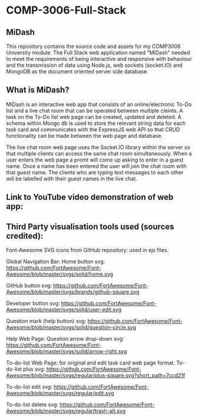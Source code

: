 # COMP-3006-Full-Stack

## MiDash

This repository contains the source code and assets for my COMP3006 University module. The Full Stack web application named "MiDash" needed to meet the requirements of being interactive and responsive with behaviour and the transmission of data using Node.js, web sockets (socket.IO) and MongoDB as the document oriented server side database. 

## What is MiDash?

MiDash is an interactive web app that consists of an online/electronic To-Do list and a live chat room that can be operated between multiple cleints. A task on the To-Do list web page can be created, updated and deleted. A schema within Mongo db is used to store the relevant string data for each task card and communicates with the ExpressJS web API so that CRUD functionality can be made between the web page and database.

The live chat room web page uses the Socket.IO library within the server so that multiple clients can access the same chat room simultaneously. When a user enters the web page a promt will come up asking to enter in a guest name. Once a name has been entered the user will join the chat room with that guest name. The clients who are typing text messages to each other will be labelled with their guest names in the live chat. 

## Link to YouTube video demonstration of web app:



## Third Party visualisation tools used (sources credited):

Font-Awesome SVG icons from GitHub repository: used in ejs files.

Global Navigation Bar:
Home button svg: https://github.com/FortAwesome/Font-Awesome/blob/master/svgs/solid/home.svg

GitHub button svg: https://github.com/FortAwesome/Font-Awesome/blob/master/svgs/brands/github-square.svg

Developer button svg: https://github.com/FortAwesome/Font-Awesome/blob/master/svgs/solid/user-edit.svg

Question mark (help button) svg: https://github.com/FortAwesome/Font-Awesome/blob/master/svgs/solid/question-circle.svg


Help Web Page:
Question arrow drop-down svg: https://github.com/FortAwesome/Font-Awesome/blob/master/svgs/solid/arrow-right.svg


To-do-list Web Page: for original and edit task card web page format.
To-do-list plus svg: https://github.com/FortAwesome/Font-Awesome/blob/master/svgs/regular/plus-square.svg?short_path=7ccd21f

To-do-list edit svg: https://github.com/FortAwesome/Font-Awesome/blob/master/svgs/regular/edit.svg

To-do-list delete svg: https://github.com/FortAwesome/Font-Awesome/blob/master/svgs/regular/trash-alt.svg
